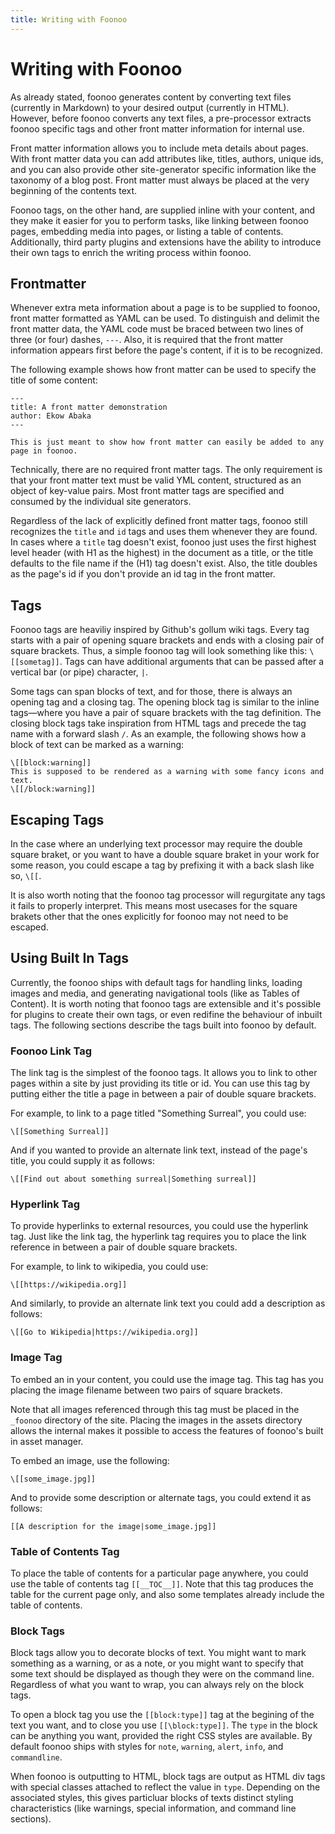 ```yaml
---
title: Writing with Foonoo
---
```

# Writing with Foonoo
As already stated, foonoo generates content by converting text files (currently in Markdown) to your desired output (currently in HTML). However, before foonoo converts any text files, a pre-processor extracts foonoo specific tags and other front matter information for internal use.

Front matter information allows you to include meta details about pages. With front matter data you can add attributes like,  titles, authors, unique ids, and you can also provide other site-generator specific information like the taxonomy of a blog post. Front matter must always be placed at the very beginning of the contents text. 

Foonoo tags, on the other hand, are supplied inline with your content, and they make it easier for you to perform tasks, like linking between foonoo pages, embedding media into pages, or listing a table of contents. Additionally, third party plugins and extensions have the ability to introduce their own tags to enrich the writing process within foonoo.

## Frontmatter
Whenever extra meta information about a page is to be supplied to foonoo, front matter formatted as YAML can be used. To distinguish and delimit the front matter data, the YAML code must be braced between two lines of three (or four) dashes, `---`. Also, it is required that the front matter information appears first before the page's content, if it is to be recognized.

The following example shows how front matter can be used to specify the title of some content:

````
---
title: A front matter demonstration
author: Ekow Abaka 
---

This is just meant to show how front matter can easily be added to any page in foonoo.
````

Technically, there are no required front matter tags. The only requirement is that your front matter text must be valid YML content, structured as an object of key-value pairs. Most front matter tags are specified and consumed by the individual site generators. 

Regardless of the lack of explicitly defined front matter tags, foonoo still recognizes the `title` and `id` tags and uses them whenever they are found. In cases where a `title` tag doesn't exist, foonoo just uses the first highest level header (with H1 as the highest) in the document as a title, or the title defaults to the file name if the (H1) tag doesn't exist. Also, the title doubles as the page's id if you don't provide an id tag in the front matter.


## Tags
Foonoo tags are heaviliy inspired by Github's gollum wiki tags. Every tag starts with a pair of opening square brackets and ends with a closing pair of square brackets. Thus, a simple foonoo tag will look something like this: `\[[sometag]]`. Tags can have additional arguments that can be passed after a vertical bar (or pipe) character, `|`.

Some tags can span blocks of text, and for those, there is always an opening tag and a closing tag. The opening block tag is similar to the inline tags—where you have a pair of square brackets with the tag definition. The closing block tags take inspiration from HTML tags and precede the tag name with a forward slash `/`. As an example, the following shows how a block of text can be marked as a warning:

````
\[[block:warning]]
This is supposed to be rendered as a warning with some fancy icons and text.
\[[/block:warning]]
````

## Escaping Tags
In the case where an underlying text processor may require the double square braket, or you want to have a double square braket in your work for some reason, you could escape a tag by prefixing it with a back slash like so, `\[[`. 

It is also worth noting that the foonoo tag processor will regurgitate any tags it fails to properly interpret. This means most usecases for the square brakets other that the ones explicitly for foonoo may not need to be escaped.

## Using Built In Tags
Currently, the foonoo ships with default tags for handling links, loading images and media, and generating navigational tools (like as Tables of Content). It is worth noting that foonoo tags are extensible and it's possible for plugins to create their own tags, or even redifine the behaviour of inbuilt tags. The following sections describe the tags built into foonoo by default.

### Foonoo Link Tag
The link tag is the simplest of the foonoo tags. It allows you to link to other pages within a site by just providing its title or id. You can use this tag by putting either the title a page in between a pair of double square brackets. 

For example, to link to a page titled "Something Surreal", you could use:

````
\[[Something Surreal]]
````

And if you wanted to provide an alternate link text, instead of the page's title, you could supply it as follows:

````
\[[Find out about something surreal|Something surreal]]
````

### Hyperlink Tag
To provide hyperlinks to external resources, you could use the hyperlink tag. Just like the link tag, the hyperlink tag requires you to place the link reference in between a pair of double square brackets. 

For example, to link to wikipedia, you could use:

````
\[[https://wikipedia.org]]
````

And similarly, to provide an alternate link text you could add a description as follows:

````
\[[Go to Wikipedia|https://wikipedia.org]]
````

### Image Tag
To embed an in your content, you could use the image tag. This tag has you placing the image filename between two pairs of square brackets. 

Note that all images referenced through this tag must be placed in the `_foonoo` directory of the site. Placing the images in the assets directory allows the internal makes it possible to access the features of foonoo's built in asset manager.

To embed an image, use the following:
````
\[[some_image.jpg]]
````

And to provide some description or alternate tags, you could extend it as follows:

````
[[A description for the image|some_image.jpg]]
````

### Table of Contents Tag
To place the table of contents for a particular page anywhere, you could use the table of contents tag `[[__TOC__]]`. Note that this tag produces the table for the current page only, and also some templates already include the table of contents.

### Block Tags
Block tags allow  you to decorate blocks of text. You might want to mark something as a warning, or as a note, or you might want to specify that some text should be displayed as though they were on the command line. Regardless of what you want to wrap, you can always rely on the block tags.

To open a block tag you use the `[[block:type]]` tag at the begining of the text you want, and to close you use `[[\block:type]]`. The `type` in the block can be anything you want, provided the right CSS styles are available. By default foonoo ships with styles for `note`, `warning`, `alert`, `info`, and `commandline`.

When foonoo is outputting to HTML, block tags are output as HTML div tags with special classes attached to reflect the value in `type`. Depending on the associated styles, this gives particluar blocks of texts distinct styling characteristics (like warnings, special information, and command line sections).
